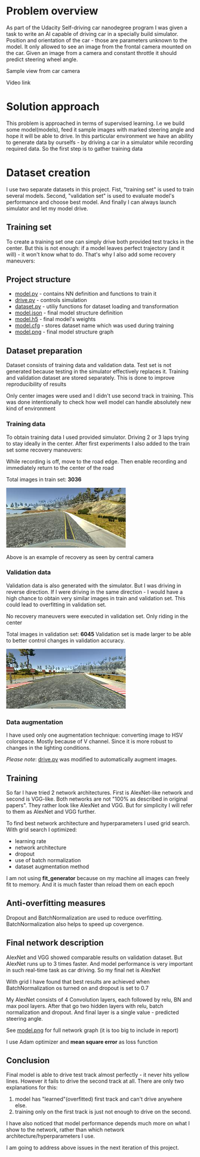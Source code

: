 # Problem overview
As part of the Udacity Self-driving car nanodegree program I was given a task to write an AI capable of driving car in a specially build simulator. Position and orientation of the car - those are parameters unknown to the model. It only allowed to see an image from the frontal camera mounted on the car. Given an image from a camera and constant throttle it should predict steering wheel angle. 

Sample view from car camera

Video link

# Solution approach
This problem is approached in terms of supervised learning. I.e we build some model(models), feed it sample images with marked steering angle and hope it will be able to drive. In this particular environment we have an ability to generate data by ourselfs - by driving a car in a simulator while recording required data. So the first step is to gather training data

# Dataset creation
I use two separate datasets in this project. Fist, "training set" is used to train several models. Second, "validation set" is used to evaluate model's performance and choose best model. And finally I can always launch simulator and let my model drive.

## Training set
To create a training set one can simply drive both provided test tracks in the center. But this is not enough: if a model leaves perfect trajectory (and it will) - it won't know what to do. That's why I also add some recovery maneuvers:


## Project structure
* [model.py](model.py) - contains NN definition and functions to train it
* [drive.py](drive.py) - controls simulation
* [dataset.py](dataset.py) - utiliy functions for dataset loading and transformation
* [model.json](model.json) - final model structure definition
* [model.h5](model.h5) - final model's weights
* [model.cfg](model.cfg) - stores dataset name which was used during training
* [model.png](model.png) - final model structure graph




## Dataset preparation
Dataset consists of training data and validation data. 
Test set is not generated because testing in the simulator effectively replaces it.
Training and validation dataset are stored separately. This is done to improve reproducibility of results

Only center images were used and I didn't use second track in training. This was done intentionally to check how well model can handle absolutely new kind of environment

### Training data
To obtain training data I used provided simulator. Driving 2 or 3 laps trying to stay ideally in the center.
After first experiments I also added to the train set some recovery maneuvers:

While recording is off, move to the road edge. Then enable recording and immediately return to the center of the road

Total images in train set: **3036**

![Training data example](trainset_example.jpg)

Above is an example of recovery as seen by central camera

### Validation data
Validation data is also generated with the simulator. But I was driving in reverse direction.
If I were driving in the same direction - I would have a high chance to obtain very similar images in train and validation set. 
This could lead to overfitting in validation set.

No recovery maneuvers were executed in validation set. Only riding in the center

Total images in validation set: **6045**
Validation set is made larger to be able to better control changes in validation accuracy.

![Validation data example](validation_example.jpg)

### Data augmentation
I have used only one augmentation technique: converting image to HSV colorspace. Mostly because of V channel. Since it is more robust to changes in the lighting conditions.

_Please note_: [drive.py](drive.py) was modified to automatically augment images.

## Training
So far I have tried 2 network architectures. 
First is AlexNet-like network and second is VGG-like. 
Both networks are not "100% as described in original papers". They rather look like AlexNet and VGG. But for simplicity I will refer to them as AlexNet and VGG further.

To find best network architecture and hyperparameters I used grid search.
With grid search I optimized:
* learning rate
* network architecture
* dropout
* use of batch normalization
* dataset augmentation method

I am not using **fit_generator** because on my machine all images can freely fit to memory. And it is much faster than reload them on each epoch

## Anti-overfitting measures
Dropout and BatchNormalization are used to reduce overfitting. 
BatchNormalization also helps to speed up covergence.

## Final network description
AlexNet and VGG showed comparable results on validation dataset. But AlexNet runs up to 3 times faster. And model performance is very important in such real-time task as car driving. So my final net is AlexNet

With grid I have found that best results are achieved when BatchNormalization os turned on and dropout is set to 0.7

My AlexNet consists of 4 Convolution layers, each followed by relu, BN and max pool layers.
After that go two hidden layers with relu, batch normalization and dropout.
And final layer is a single value - predicted steering angle.

See [model.png](model.png) for full network graph (it is too big to include in report)

I use Adam optimizer and **mean square error** as loss function

## Conclusion
Final model is able to drive test track almost perfectly - it never hits yellow lines. However it fails to drive the second track at all.
There are only two explanations for this: 
1. model has "learned"(overfitted) first track and can't drive anywhere else.
2. training only on the first track is just not enough to drive on the second.

I have also noticed that model performance depends much more on what I show to the network, rather than which network architecture/hyperparameters I use. 

I am going to address above issues in the next iteration of this project.
